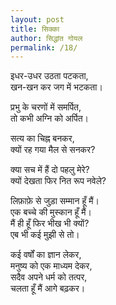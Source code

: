 ```yaml
---
layout: post
title: सिक्का
author: सिद्धांत गोयल
permalink: /18/
---  
```

इधर-उधर उठता पटकता,    
खन-खन कर जग में भटकता।    
  
प्रभु के चरणों में समर्पित,    
तो कभी अग्नि को अर्पित।    
  
सत्य का चिह्न बनकर,    
क्यों रह गया मैल से सनकर?    
  
क्या सच में हैं दो पहलु मेरे?    
क्यों देखता फिर नित रूप नवेले?    
  
लिफ़ाफ़े से जुड़ा सम्मान हूँ मैं।    
एक बच्चे की मुस्कान हूँ मैं।    
मैं ही हूँ फिर भीख भी क्यों?    
एब भी कई मुझी से तो।    
  
कई वर्षों का ज्ञान लेकर,    
मनुष्य को एक माध्यम देकर,    
सदैव अपने धर्म को तत्पर,    
चलता हूँ मैं आगे बढ़कर।
